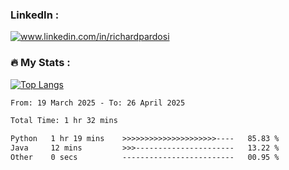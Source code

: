 

<h3>LinkedIn :</h3>
<div id="badges">
  <a href="https://www.linkedin.com/in/richardpardosi/">
    <img src="https://img.shields.io/badge/LinkedIn-blue?style=for-the-badge&logo=linkedin&logoColor=white" alt="www.linkedin.com/in/richardpardosi"/>
  </a>
</div>

### :fire: My Stats :
[![Top Langs](https://github-readme-stats.vercel.app/api/top-langs/?username=RichardPardosi&layout=compact&theme=vision-friendly-dark)](https://github.com/RichardPardosi)



<!--START_SECTION:waka-->

```txt
From: 19 March 2025 - To: 26 April 2025

Total Time: 1 hr 32 mins

Python   1 hr 19 mins    >>>>>>>>>>>>>>>>>>>>>----   85.83 %
Java     12 mins         >>>----------------------   13.22 %
Other    0 secs          -------------------------   00.95 %
```

<!--END_SECTION:waka-->